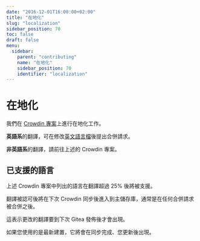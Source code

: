 ```yaml
---
date: "2016-12-01T16:00:00+02:00"
title: "在地化"
slug: "localization"
sidebar_position: 70
toc: false
draft: false
menu:
  sidebar:
    parent: "contributing"
    name: "在地化"
    sidebar_position: 70
    identifier: "localization"
---
```


# 在地化

我們在 [Crowdin 專案](https://crowdin.com/project/gitea)上進行在地化工作。

**英語系**的翻譯，可在修改[英文語言檔](https://github.com/go-gitea/gitea/blob/master/options/locale/locale_en-US.ini)後提出合併請求。

**非英語系**的翻譯，請前往上述的 Crowdin 專案。

## 已支援的語言

上述 Crowdin 專案中列出的語言在翻譯超過 25% 後將被支援。

翻譯被認可後將在下次 Crowdin 同步後進入到主儲存庫，通常是在任何合併請求被合併之後。

這表示更改的翻譯要到下次 Gitea 發佈後才會出現。

如果您使用的是最新建置，它將會在同步完成、您更新後出現。
